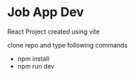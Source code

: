 # Job App Dev

React Project created using vite

clone repo and type following commands

- npm install
- npm run dev
